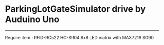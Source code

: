 # ParkingLotGateSimulator drive by Auduino Uno 
---
Require item :
RFID-RC522
HC-SR04
8x8 LED matrix with MAX7219
SG90
